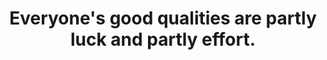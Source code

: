 ---
title: Everyone's good qualities are partly luck and partly effort.
tags: human buddhism self acceptance
---